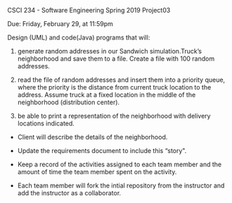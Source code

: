 CSCI 234 - Software Engineering
Spring 2019
Project03

Due: Friday, February 29, at 11:59pm

Design (UML) and code(Java) programs that will: 
1. generate random addresses in our Sandwich simulation.Truck’s neighborhood and save them to a file. Create a file with 100 random addresses.

2. read the file of random addresses and insert them into a priority queue, where the priority is the distance from current truck location to the address. 
Assume truck at a fixed location in the middle of the neighborhood (distribution center).

3. be able to print a representation of the neighborhood with delivery locations indicated.

- Client will describe the details of the neighborhood.

- Update the requirements document to include this “story".

- Keep a record of the activities assigned to each team member and the amount of time the team member spent on the activity.

- Each team member will fork the intial repository from the instructor and add the instructor as a collaborator.
